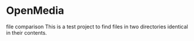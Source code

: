 # OpenMedia
file comparison
This is a test project to find files in two directories identical in their contents.
